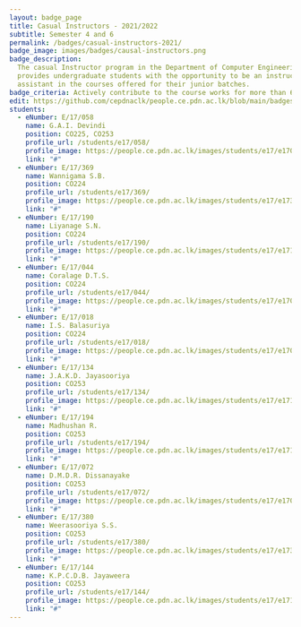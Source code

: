 ```yaml
---
layout: badge_page
title: Casual Instructors - 2021/2022
subtitle: Semester 4 and 6
permalink: /badges/casual-instructors-2021/
badge_image: images/badges/causal-instructors.png
badge_description:
  The casual Instructor program in the Department of Computer Engineering
  provides undergraduate students with the opportunity to be an instructor/teaching
  assistant in the courses offered for their junior batches.
badge_criteria: Actively contribute to the course works for more than 6 working hours
edit: https://github.com/cepdnaclk/people.ce.pdn.ac.lk/blob/main/badges/casual-instructors-2021
students:
  - eNumber: E/17/058
    name: G.A.I. Devindi
    position: CO225, CO253
    profile_url: /students/e17/058/
    profile_image: https://people.ce.pdn.ac.lk/images/students/e17/e17058.jpg
    link: "#"
  - eNumber: E/17/369
    name: Wannigama S.B.
    position: CO224
    profile_url: /students/e17/369/
    profile_image: https://people.ce.pdn.ac.lk/images/students/e17/e17369.jpg
    link: "#"
  - eNumber: E/17/190
    name: Liyanage S.N.
    position: CO224
    profile_url: /students/e17/190/
    profile_image: https://people.ce.pdn.ac.lk/images/students/e17/e17190.jpg
    link: "#"
  - eNumber: E/17/044
    name: Coralage D.T.S.
    position: CO224
    profile_url: /students/e17/044/
    profile_image: https://people.ce.pdn.ac.lk/images/students/e17/e17044.jpg
    link: "#"
  - eNumber: E/17/018
    name: I.S. Balasuriya
    position: CO224
    profile_url: /students/e17/018/
    profile_image: https://people.ce.pdn.ac.lk/images/students/e17/e17018.jpg
    link: "#"
  - eNumber: E/17/134
    name: J.A.K.D. Jayasooriya
    position: CO253
    profile_url: /students/e17/134/
    profile_image: https://people.ce.pdn.ac.lk/images/students/e17/e17134.jpg
    link: "#"
  - eNumber: E/17/194
    name: Madhushan R.
    position: CO253
    profile_url: /students/e17/194/
    profile_image: https://people.ce.pdn.ac.lk/images/students/e17/e17194.jpg
    link: "#"
  - eNumber: E/17/072
    name: D.M.D.R. Dissanayake
    position: CO253
    profile_url: /students/e17/072/
    profile_image: https://people.ce.pdn.ac.lk/images/students/e17/e17072.jpg
    link: "#"
  - eNumber: E/17/380
    name: Weerasooriya S.S.
    position: CO253
    profile_url: /students/e17/380/
    profile_image: https://people.ce.pdn.ac.lk/images/students/e17/e17380.jpg
    link: "#"
  - eNumber: E/17/144
    name: K.P.C.D.B. Jayaweera
    position: CO253
    profile_url: /students/e17/144/
    profile_image: https://people.ce.pdn.ac.lk/images/students/e17/e17144.jpg
    link: "#"
---
```


